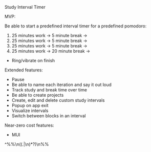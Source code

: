 Study Interval Timer 

MVP: 

Be able to start a predefined interval timer for a predefined pomodoro: 

1. 25 minutes work -> 5 minute break -> 
2. 25 minutes work -> 5 minute break -> 
3. 25 minutes work -> 5 minute break -> 
4. 25 minutes work -> 20 minute break -> 

- Ring/vibrate on finish 

Extended features: 

- Pause
- Be able to name each iteration and say it out loud 
- Track study and break time over time 
- Be able to create projects 
- Create, edit and delete custom study intervals 
- Popup on app exit 
- Visualize intervals 
- Switch between blocks in an interval 

Near-zero cost features:

- MUI 

^%%\n((.|\n)*?)\n%%
